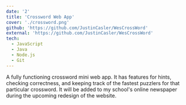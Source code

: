 ```yaml
---
date: '2'
title: 'Crossword Web App'
cover: './crossword.png'
github: 'https://github.com/JustinCasler/WesCrossWord'
external: 'https://github.com/JustinCasler/WesCrossWord'
tech:
  - JavaScript
  - Java
  - Node.js
  - Git
---
```


A fully functioning crossword mini web app. It has features for hints, checking correctness, and keeping track of the fastest puzzlers for that particular crossword. It will be added to my school's online newspaper during the upcoming redesign of the website.
